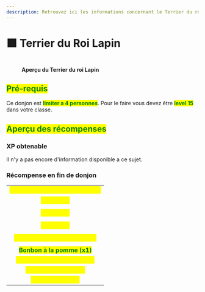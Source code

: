 ```yaml
---
description: Retrouvez ici les informations concernant le Terrier du roi Lapin
---
```


# 🟫 Terrier du Roi Lapin

<figure><img src="../.gitbook/assets/Portail_TerrierLapin.png" alt=""><figcaption><p><strong>Aperçu du Terrier du roi Lapin</strong></p></figcaption></figure>

## <mark style="color:green;"> Pré-requis </mark>

Ce donjon est <mark style="color:green;">**limiter a 4 personnes**</mark>. Pour le faire vous devez être <mark style="color:green;">**level 15**</mark> dans votre classe.

## <mark style="color:green;">Aperçu des récompenses</mark>

### XP obtenable
Il n'y a pas encore d'information disponible a ce sujet.

### Récompense en fin de donjon

|                                                                                   |
|:---------------------------------------------------------------------------------:|
| <mark style="color:yellow;"><strong>Parchemin du Terrier Roi Lapin</strong></mark> |
| <mark style="color:yellow;"><strong>10.000 💰</strong></mark>                      |
| <mark style="color:yellow;"><strong>15.000 💰</strong></mark>                      |
| <mark style="color:yellow;"><strong>25.000 💰</strong></mark>                      |
| <mark style="color:yellow;"><strong>Tablette de chocolat (x1) 💰</strong></mark>   |
| <mark style="color:green;"><strong>Bonbon à la pomme (x1)</strong></mark>         |
| <mark style="color:yellow;"><strong>Œuf de familier de Pâques</strong></mark>      |
| <mark style="color:yellow;"><strong>Exp classe (x1.000)</strong></mark>            |
| <mark style="color:yellow;"><strong>Chocolat (x500)</strong></mark>                |

